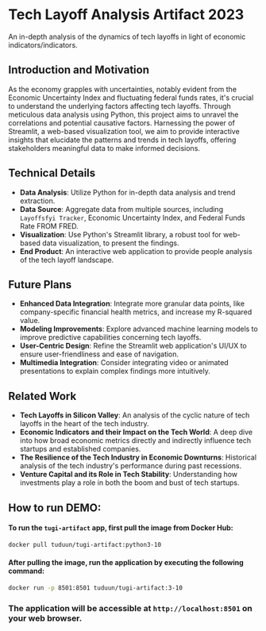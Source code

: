 # Tech Layoff Analysis Artifact 2023

An in-depth analysis of the dynamics of tech layoffs in light of economic indicators/indicators.

## Introduction and Motivation

As the economy grapples with uncertainties, notably evident from the Economic Uncertainty Index and fluctuating federal funds rates, it's crucial to understand the underlying factors affecting tech layoffs. Through meticulous data analysis using Python, this project aims to unravel the correlations and potential causative factors. Harnessing the power of Streamlit, a web-based visualization tool, we aim to provide interactive insights that elucidate the patterns and trends in tech layoffs, offering stakeholders meaningful data to make informed decisions.

## Technical Details

- **Data Analysis**: Utilize Python for in-depth data analysis and trend extraction.
- **Data Source**: Aggregate data from multiple sources, including `Layoffsfyi Tracker`, Economic Uncertainty Index, and Federal Funds Rate FROM FRED.
- **Visualization**: Use Python's Streamlit library, a robust tool for web-based data visualization, to present the findings.
- **End Product**: An interactive web application to provide people analysis of the tech layoff landscape.

## Future Plans

- **Enhanced Data Integration**: Integrate more granular data points, like company-specific financial health metrics, and increase my R-squared value.
- **Modeling Improvements**: Explore advanced machine learning models to improve predictive capabilities concerning tech layoffs.
- **User-Centric Design**: Refine the Streamlit web application's UI/UX to ensure user-friendliness and ease of navigation.
- **Multimedia Integration**: Consider integrating video or animated presentations to explain complex findings more intuitively.

## Related Work

- **Tech Layoffs in Silicon Valley**: An analysis of the cyclic nature of tech layoffs in the heart of the tech industry.
- **Economic Indicators and their Impact on the Tech World**: A deep dive into how broad economic metrics directly and indirectly influence tech startups and established companies.
- **The Resilience of the Tech Industry in Economic Downturns**: Historical analysis of the tech industry's performance during past recessions.
- **Venture Capital and its Role in Tech Stability**: Understanding how investments play a role in both the boom and bust of tech startups.

## How to run DEMO:


#### To run the `tugi-artifact` app, first pull the image from Docker Hub:

```bash
docker pull tuduun/tugi-artifact:python3-10
```

#### After pulling the image, run the application by executing the following command:

```bash
docker run -p 8501:8501 tuduun/tugi-artifact:3-10
```
### The application will be accessible at `http://localhost:8501` on your web browser.